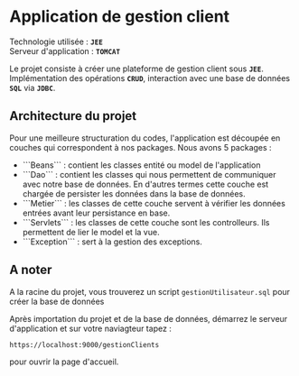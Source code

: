 # Application de gestion client
Technologie utilisée : <b>```JEE```</b> </br>
Serveur d'application : <b>```TOMCAT```</b>

Le projet consiste à créer une plateforme de gestion client sous <b>```JEE```</b>.
Implémentation des opérations <b>```CRUD```</b>, interaction avec une base de données <b>```SQL```</b> via <b>```JDBC```</b>. 

## Architecture du projet
Pour une meilleure structuration du codes, l'application est découpée en couches qui correspondent à nos packages. Nous avons 5 packages :
<ul>
  <li>```Beans``` : contient les classes entité ou model de l'application</li>
  <li>```Dao``` : contient les classes qui nous permettent de communiquer avec notre base de données. En d'autres termes cette couche est chargée de persister les données dans la base de données.</li>
  <li>```Metier``` : les classes de cette couche servent à vérifier les données entrées avant leur persistance en base.  </li>
  <li>```Servlets``` : les classes de cette couche sont les controlleurs. Ils permettent de lier le model et la vue.</li>
  <li>```Exception``` : sert à la gestion des exceptions.</li>
</ul>


## A noter
A la racine du projet, vous trouverez un script ```gestionUtilisateur.sql``` pour créer la base de données

Après importation du projet et de la base de données, démarrez le serveur d'application et sur votre naviagteur tapez :

```
https://localhost:9000/gestionClients
```
pour ouvrir la page d'accueil.
